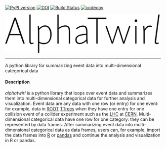 [![PyPI version](https://badge.fury.io/py/alphatwirl.svg)](https://badge.fury.io/py/alphatwirl) [![DOI](https://zenodo.org/badge/30841569.svg)](https://zenodo.org/badge/latestdoi/30841569) [![Build Status](https://travis-ci.org/alphatwirl/alphatwirl.svg?branch=v0.9.x)](https://travis-ci.org/alphatwirl/alphatwirl) [![codecov](https://codecov.io/gh/alphatwirl/alphatwirl/branch/v0.9.x/graph/badge.svg)](https://codecov.io/gh/alphatwirl/alphatwirl)


[<img src="images/AlphaTwirl.png" width="500">](images/AlphaTwirl.png?raw=true)

---

A python library for summarizing event data into multi-dimensional categorical data

#### Description
_alphatwirl_ is a python library that loops over event data and summarizes them into multi-dimensional categorical data for further analysis and visualization. Event data are any data with one row (or entry) for one event: for example, data in [ROOT](https://root.cern.ch/) [TTrees](https://root.cern.ch/doc/master/classTTree.html) when they have one entry for one collision event of a collider experiment such as the [LHC](https://home.cern/topics/large-hadron-collider) at [CERN](http://home.cern/). Multi-dimensional categorical data have one row for one category: they can be represented by data frames. After summarizing event data into multi-dimensional categorical data as data frames, users can, for example, import the data frames into [R](https://www.r-project.org/) or [pandas](http://pandas.pydata.org/) and continue the analysis and visualization in R or pandas.
